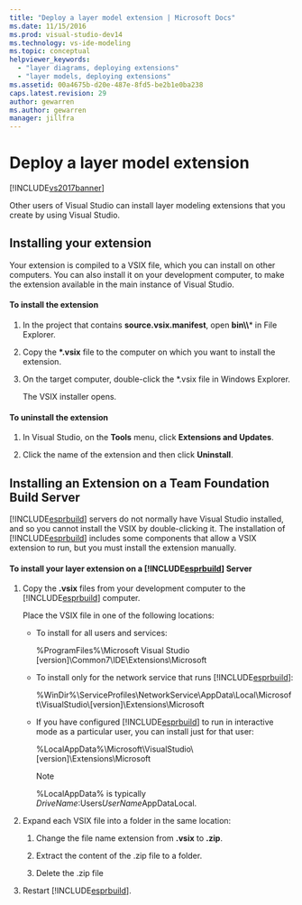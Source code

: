 ```yaml
---
title: "Deploy a layer model extension | Microsoft Docs"
ms.date: 11/15/2016
ms.prod: visual-studio-dev14
ms.technology: vs-ide-modeling
ms.topic: conceptual
helpviewer_keywords: 
  - "layer diagrams, deploying extensions"
  - "layer models, deploying extensions"
ms.assetid: 00a4675b-d20e-487e-8fd5-be2b1e0ba238
caps.latest.revision: 29
author: gewarren
ms.author: gewarren
manager: jillfra
---
```

# Deploy a layer model extension
[!INCLUDE[vs2017banner](../includes/vs2017banner.md)]

Other users of Visual Studio can install layer modeling extensions that you create by using Visual Studio.  
  
## Installing your extension  
 Your extension is compiled to a VSIX file, which you can install on other computers. You can also install it on your development computer, to make the extension available in the main instance of Visual Studio.  
  
#### To install the extension  
  
1. In the project that contains **source.vsix.manifest**, open **bin\\\\*** in File Explorer.  
  
2. Copy the **\*.vsix** file to the computer on which you want to install the extension.  
  
3. On the target computer, double-click the *.vsix file in Windows Explorer.  
  
    The VSIX installer opens.  
  
#### To uninstall the extension  
  
1.  In Visual Studio, on the **Tools** menu, click **Extensions and Updates**.  
  
2.  Click the name of the extension and then click **Uninstall**.  
  
## Installing an Extension on a Team Foundation Build Server  
 [!INCLUDE[esprbuild](../includes/esprbuild-md.md)] servers do not normally have Visual Studio installed, and so you cannot install the VSIX by double-clicking it. The installation of [!INCLUDE[esprbuild](../includes/esprbuild-md.md)] includes some components that allow a VSIX extension to run, but you must install the extension manually.  
  
#### To install your layer extension on a [!INCLUDE[esprbuild](../includes/esprbuild-md.md)] Server  
  
1.  Copy the **.vsix** files from your development computer to the [!INCLUDE[esprbuild](../includes/esprbuild-md.md)] computer.  
  
     Place the VSIX file in one of the following locations:  
  
    -   To install for all users and services:  
  
         %ProgramFiles%\Microsoft Visual Studio [version]\Common7\IDE\Extensions\Microsoft  
  
    -   To install only for the network service that runs [!INCLUDE[esprbuild](../includes/esprbuild-md.md)]:  
  
         %WinDir%\ServiceProfiles\NetworkService\AppData\Local\Microsoft\VisualStudio\\[version]\Extensions\Microsoft  
  
    -   If you have configured [!INCLUDE[esprbuild](../includes/esprbuild-md.md)] to run in interactive mode as a particular user, you can install just for that user:  
  
         %LocalAppData%\Microsoft\VisualStudio\\[version]\Extensions\Microsoft  
  
        > [!NOTE]
        >  %LocalAppData% is typically *DriveName*:Users*UserName*AppDataLocal.  
  
2.  Expand each VSIX file into a folder in the same location:  
  
    1.  Change the file name extension from **.vsix** to **.zip**.  
  
    2.  Extract the content of the .zip file to a folder.  
  
    3.  Delete the .zip file  
  
3.  Restart [!INCLUDE[esprbuild](../includes/esprbuild-md.md)].
